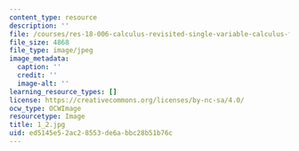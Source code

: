 ```yaml
---
content_type: resource
description: ''
file: /courses/res-18-006-calculus-revisited-single-variable-calculus-fall-2010/ed5145e52ac28553de6abbc28b51b76c_1_2.jpg
file_size: 4868
file_type: image/jpeg
image_metadata:
  caption: ''
  credit: ''
  image-alt: ''
learning_resource_types: []
license: https://creativecommons.org/licenses/by-nc-sa/4.0/
ocw_type: OCWImage
resourcetype: Image
title: 1_2.jpg
uid: ed5145e5-2ac2-8553-de6a-bbc28b51b76c
---
```

